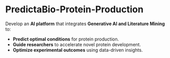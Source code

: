 # PredictaBio-Protein-Production
Develop an **AI platform** that integrates **Generative AI and Literature Mining** to:  
- **Predict optimal conditions** for protein production.
- **Guide researchers** to accelerate novel protein development.
- **Optimize experimental outcomes** using data-driven insights.
